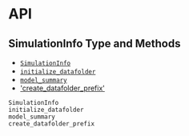 # API

## SimulationInfo Type and Methods

- [`SimulationInfo`](@ref)
- [`initialize_datafolder`](@ref)
- [`model_summary`](@ref)
- ['create_datafolder_prefix'](@ref)

```@docs
SimulationInfo
initialize_datafolder
model_summary
create_datafolder_prefix
```

<!-- ```@autodocs
Modules = [VariationalMC]
``` -->
